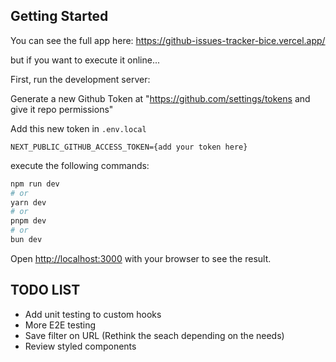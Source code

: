 

## Getting Started

You can see the full app here: https://github-issues-tracker-bice.vercel.app/

but if you want to execute it online...

First, run the development server:

Generate a new Github Token at "https://github.com/settings/tokens and give it repo permissions"

Add this new token in `.env.local`

```
NEXT_PUBLIC_GITHUB_ACCESS_TOKEN={add your token here}
```

execute the following commands:
```bash
npm run dev
# or
yarn dev
# or
pnpm dev
# or
bun dev
```

Open [http://localhost:3000](http://localhost:3000) with your browser to see the result.

## TODO LIST

- Add unit testing to custom hooks
- More E2E testing
- Save filter on URL (Rethink the seach depending on the needs)
- Review styled components
